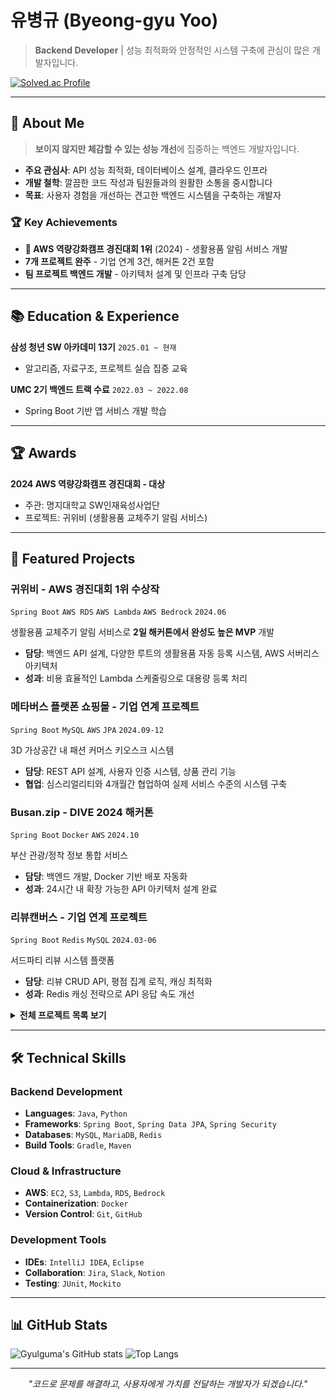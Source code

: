 # 유병규 (Byeong-gyu Yoo)
> **Backend Developer** | 성능 최적화와 안정적인 시스템 구축에 관심이 많은 개발자입니다.

[![Solved.ac Profile](http://mazassumnida.wtf/api/v2/generate_badge?boj=ybg6539)](https://solved.ac/ybg6539/) 

---

## 🎯 About Me

> **보이지 않지만 체감할 수 있는 성능 개선**에 집중하는 백엔드 개발자입니다.

- **주요 관심사**: API 성능 최적화, 데이터베이스 설계, 클라우드 인프라
- **개발 철학**: 깔끔한 코드 작성과 팀원들과의 원활한 소통을 중시합니다
- **목표**: 사용자 경험을 개선하는 견고한 백엔드 시스템을 구축하는 개발자

### 🏆 Key Achievements
- **🥇 AWS 역량강화캠프 경진대회 1위** (2024) - 생활용품 알림 서비스 개발
- **7개 프로젝트 완주** - 기업 연계 3건, 해커톤 2건 포함
- **팀 프로젝트 백엔드 개발** - 아키텍처 설계 및 인프라 구축 담당

---

## 📚 Education & Experience

**삼성 청년 SW 아카데미 13기** `2025.01 ~ 현재`
- 알고리즘, 자료구조, 프로젝트 실습 집중 교육

**UMC 2기 백엔드 트랙 수료** `2022.03 ~ 2022.08`  
- Spring Boot 기반 앱 서비스 개발 학습

---

## 🏆 Awards

**2024 AWS 역량강화캠프 경진대회 - 대상**
- 주관: 명지대학교 SW인재육성사업단
- 프로젝트: 귀위비 (생활용품 교체주기 알림 서비스)

---

## 🚀 Featured Projects

### **귀위비** - AWS 경진대회 1위 수상작
`Spring Boot` `AWS RDS` `AWS Lambda` `AWS Bedrock` `2024.06`

생활용품 교체주기 알림 서비스로 **2일 해커톤에서 완성도 높은 MVP** 개발
- **담당**: 백엔드 API 설계, 다양한 루트의 생활용품 자동 등록 시스템, AWS 서버리스 아키텍처
- **성과**: 비용 효율적인 Lambda 스케줄링으로 대용량 등록 처리

### **메타버스 플랫폰 쇼핑몰** - 기업 연계 프로젝트
`Spring Boot` `MySQL` `AWS` `JPA` `2024.09-12`

3D 가상공간 내 패션 커머스 키오스크 시스템
- **담당**: REST API 설계, 사용자 인증 시스템, 상품 관리 기능
- **협업**: 심스리얼리티와 4개월간 협업하여 실제 서비스 수준의 시스템 구축

### **Busan.zip** - DIVE 2024 해커톤
`Spring Boot` `Docker` `AWS` `2024.10`

부산 관광/정착 정보 통합 서비스
- **담당**: 백엔드 개발, Docker 기반 배포 자동화
- **성과**: 24시간 내 확장 가능한 API 아키텍처 설계 완료

### **리뷰캔버스** - 기업 연계 프로젝트  
`Spring Boot` `Redis` `MySQL` `2024.03-06`

서드파티 리뷰 시스템 플랫폼
- **담당**: 리뷰 CRUD API, 평점 집계 로직, 캐싱 최적화
- **성과**: Redis 캐싱 전략으로 API 응답 속도 개선

<details>
<summary><b>전체 프로젝트 목록 보기</b></summary>

| 프로젝트 | 설명 | 기간 | 역할 | 기술스택 | 링크 |
|---------|------|------|------|----------|------|
| **메타버스 쇼핑몰** | 3D 가상 패션 서비스 | 2024.09-12 | BE, QA | Spring Boot, PostgreSQL | [GitHub](https://github.com/MJU-TeamProject2/MJU-BE) |
| **Busan.zip** | 부산 관광/정착 서비스 | 2024.10 | BE, Infra | Spring Boot, Docker | [GitHub](https://github.com/orgs/dive-2024-busanzip/repositories) |
| **INFO.M** | 학교 정보 알리미 | 2024.07-08 | BE, Infra | AWS Lambda, Python | Private |
| **귀위비** | 생활용품 알림 서비스 | 2024.06 | BE, Infra | Spring Boot, AWS Lambda | Private |
| **리뷰캔버스** | 서드파티 리뷰 시스템 | 2024.03-06 | BE | Spring Boot, Redis | [GitHub](https://github.com/review-canvas/review-canvas-back) |
| **AMS** | 학원 성적 관리 시스템 | 2023.03-07 | Full Stack | Spring Boot, Thymeleaf | [GitHub](https://github.com/Gyulguma/AMS) |
| **GetIT** | 전자기기 추천 서비스 | 2022.03-08 | BE | Spring Boot | [GitHub](https://github.com/UMC-GetIT/GetIT-server) |

</details>

---

## 🛠 Technical Skills

### **Backend Development**
- **Languages**: `Java`, `Python`
- **Frameworks**: `Spring Boot`, `Spring Data JPA`, `Spring Security`
- **Databases**: `MySQL`, `MariaDB`, `Redis`
- **Build Tools**: `Gradle`, `Maven`

### **Cloud & Infrastructure**
- **AWS**: `EC2`, `S3`, `Lambda`, `RDS`, `Bedrock`
- **Containerization**: `Docker`
- **Version Control**: `Git`, `GitHub`

### **Development Tools**
- **IDEs**: `IntelliJ IDEA`, `Eclipse`
- **Collaboration**: `Jira`, `Slack`, `Notion`
- **Testing**: `JUnit`, `Mockito`

---

## 📊 GitHub Stats

![Gyulguma's GitHub stats](https://github-readme-stats.vercel.app/api?username=Gyulguma&show_icons=true&theme=solarized-light&rank_icon=github)
![Top Langs](https://github-readme-stats.vercel.app/api/top-langs/?username=Gyulguma&layout=compact&theme=solarized-light)

---

<div align="center">

*"코드로 문제를 해결하고, 사용자에게 가치를 전달하는 개발자가 되겠습니다."*

</div>
